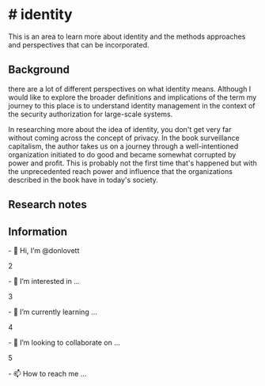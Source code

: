 # \# identity

This is an area to learn more about identity and the methods approaches and
perspectives that can be incorporated.

## Background

there are a lot of different perspectives on what identity means. Although I
would like to explore the broader definitions and implications of the term my
journey to this place is to understand identity management in the context of the
security authorization for large-scale systems.

In researching more about the idea of identity, you don't get very far without
coming across the concept of privacy. In the book surveillance capitalism, the
author takes us on a journey through a well-intentioned organization initiated
to do good and became somewhat corrupted by power and profit. This is probably
not the first time that's happened but with the unprecedented reach power and
influence that the organizations described in the book have in today's society.

## Research notes

## Information

\- 👋 Hi, I’m @donlovett

2

\- 👀 I’m interested in ...

3

\- 🌱 I’m currently learning ...

4

\- 💞️ I’m looking to collaborate on ...

5

\- 📫 How to reach me ...

